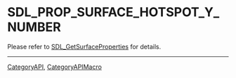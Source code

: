 # SDL_PROP_SURFACE_HOTSPOT_Y_NUMBER

Please refer to [SDL_GetSurfaceProperties](SDL_GetSurfaceProperties) for details.

----
[CategoryAPI](CategoryAPI), [CategoryAPIMacro](CategoryAPIMacro)


